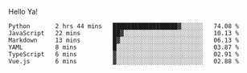 Hello Ya!

<!--START_SECTION:waka-->

```text
Python       2 hrs 44 mins   ██████████████████▓░░░░░░   74.08 %
JavaScript   22 mins         ██▓░░░░░░░░░░░░░░░░░░░░░░   10.13 %
Markdown     13 mins         █▓░░░░░░░░░░░░░░░░░░░░░░░   06.13 %
YAML         8 mins          █░░░░░░░░░░░░░░░░░░░░░░░░   03.87 %
TypeScript   6 mins          ▓░░░░░░░░░░░░░░░░░░░░░░░░   02.91 %
Vue.js       6 mins          ▓░░░░░░░░░░░░░░░░░░░░░░░░   02.88 %
```

<!--END_SECTION:waka-->
